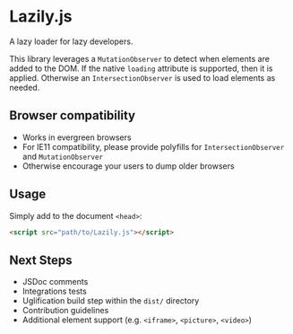 # Lazily.js
A lazy loader for lazy developers.

This library leverages a `MutationObserver` to detect when elements are added to the DOM.
If the native `loading` attribute is supported, then it is applied.
Otherwise an `IntersectionObserver` is used to load elements as needed.

## Browser compatibility
- Works in evergreen browsers
- For IE11 compatibility, please provide polyfills for `IntersectionObserver` and `MutationObserver`
- Otherwise encourage your users to dump older browsers

## Usage
Simply add to the document `<head>`:

```html
<script src="path/to/Lazily.js"></script>
```

## Next Steps
- JSDoc comments
- Integrations tests
- Uglification build step within the `dist/` directory
- Contribution guidelines
- Additional element support (e.g. `<iframe>`, `<picture>`, `<video>`)
